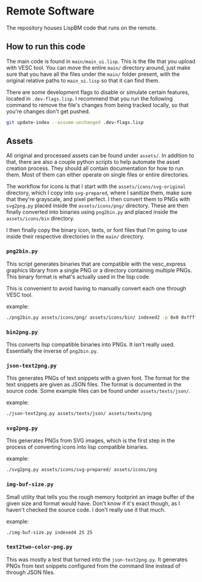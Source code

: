 # Remote Software

The repository houses LispBM code that runs on the remote.

## How to run this code

The main code is found in `main/main_ui.lisp`. This is the file that you upload
with VESC tool. You can move the entire `main/` directory around, just make sure
that you have all the files under the `main/` folder present, with the original
relative paths to `main_ui.lisp` so that it can find them.

There are some development flags to disable or simulate certain features,
located in `.dev-flags.lisp`. I recommend that you run the following command to
remove the file's changes from being tracked locally, so that you're changes
don't get pushed.

```bash
git update-index --assume-unchanged .dev-flags.lisp
```

## Assets

All original and processed assets can be found under `assets/`.
In addition to that, there are also a couple python scripts to help automate the
asset creation process. They should all contain documentation for how to run them.
Most of them can either operate on single files or entire directories.

The workflow for icons is that I start with the `assets/icons/svg-original`
directory, which I copy into `svg-prepared`, where I sanitize them, make sure
that they're grayscale, and pixel perfect.
I then convert them to PNGs with `svg2png.py` placed inside the `assets/icons/png/`
directory.
These are then finally converted into binaries using `png2bin.py` and placed
inside the `assets/icons/bin` directory.

I then finally copy the binary icon, texts, or font files that I'm going to use
inside their respective directories in the `main/` directory.

### `png2bin.py`

This script generates binaries that are compatible with the vesc_express
graphics library from a single PNG or a directory containing multiple PNGs.
This binary format is what's actually used in the lisp code.

This is convenient to avoid having to manually convert each one through VESC tool.

example:

```bash
./png2bin.py assets/icons/png/ assets/icons/bin/ indexed2 -p 0x0 0xffffff
```

### `bin2png.py`

This converts lisp compatible binaries into PNGs. It isn't really used.
Essentially the inverse of `png2bin.py`.

### `json-text2png.py`

This generates PNGs of text snippets with a given font.
The format for the text snippets are given as JSON files. The format is
documented in the source code.
Some example files can be found under `assets/texts/json/`.

example:

```bash
./json-text2png.py assets/texts/json/ assets/texts/png
```

### `svg2png.py`

This generates PNGs from SVG images, which is the first step in the process of
converting icons into lisp compatible binaries.

example:

```bash
./svg2png.py assets/icons/svg-prepared/ assets/icons/png
```

### `img-buf-size.py`

Small utility that tells you the rough memory footprint an image buffer of the
given size and format would have. Don't know if it's exact though, as I haven't
checked the source code. I don't really use it that much.

example:

```bash
./img-buf-size.py indexed4 25 25
```

### `text2two-color-png.py`

This was mostly a test that turned into the `json-text2png.py`. It generates
PNGs from text snippets configured from the command line instead of through JSON
files.
